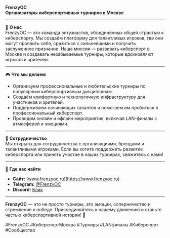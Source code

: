 **FrenzyOC**  
**Организаторы киберспортивных турниров в Москве**  

---

🌟 **О нас**  
FrenzyOC — это команда энтузиастов, объединённых общей страстью к киберспорту. Мы создаём платформу для талантливых игроков, где они могут проявить себя, сразиться с сильнейшими и получить заслуженное признание. Наша миссия — развивать киберспорт в Москве и создавать незабываемые турниры, которые вдохновляют игроков и зрителей.

---

🎮 **Что мы делаем**  
- Организуем профессиональные и любительские турниры по популярным киберспортивным дисциплинам.  
- Создаём комфортную и технологичную инфраструктуру для участников и зрителей.  
- Поддерживаем начинающих талантов и помогаем им пробиться в профессиональный киберспорт.  
- Проводим онлайн и офлайн мероприятия, включая LAN-финалы с атмосферой и эмоциями.  

---

🤝 **Сотрудничество**  
Мы открыты для сотрудничества с организациями, брендами и талантливыми игроками. Если вы хотите поддержать развитие киберспорта или принять участие в наших турнирах, свяжитесь с нами!  

---

📍 **Где нас найти**  
- **Сайт:** [www.frenzyoc.ru](https://www.frenzyoc.ru)  
- **Telegram:** [@FrenzyOC](https://t.me/frenzyoc)    
- **Discord:** [Клик](https://discord.gg/965UhN3n9r)
---

**FrenzyOC** — это не просто турниры, это эмоции, соперничество и стремление к победе. Присоединяйтесь к нашему движению и станьте частью киберспортивной истории! 🚀  

#FrenzyOC #КиберспортМосква #Турниры #LANфиналы #Киберспорт #Сообщество

